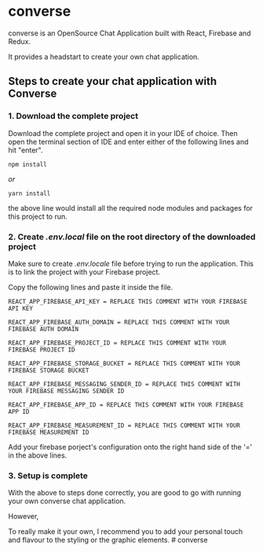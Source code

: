 # converse

converse is an OpenSource Chat Application built with React, Firebase and Redux.

It provides a headstart to create your own chat application.

## Steps to create your chat application with Converse

### 1. Download the complete project

Download the complete project and open it in your IDE of choice.
Then open the terminal section of IDE and enter either of the following lines and hit "enter".

```
npm install
```

_or_

```
yarn install
```

the above line would install all the required node modules and packages for this project to run.

### 2. Create _.env.local_ file on the **root** directory of the downloaded project

Make sure to create _.env.locale_ file before trying to run the application. This is to link the project with your Firebase project.

Copy the following lines and paste it inside the file.

```
REACT_APP_FIREBASE_API_KEY = REPLACE THIS COMMENT WITH YOUR FIREBASE API KEY

REACT_APP_FIREBASE_AUTH_DOMAIN = REPLACE THIS COMMENT WITH YOUR FIREBASE AUTH DOMAIN

REACT_APP_FIREBASE_PROJECT_ID = REPLACE THIS COMMENT WITH YOUR FIREBASE PROJECT ID

REACT_APP_FIREBASE_STORAGE_BUCKET = REPLACE THIS COMMENT WITH YOUR FIREBASE STORAGE BUCKET

REACT_APP_FIREBASE_MESSAGING_SENDER_ID = REPLACE THIS COMMENT WITH YOUR FIREBASE MESSAGING SENDER ID

REACT_APP_FIREBASE_APP_ID = REPLACE THIS COMMENT WITH YOUR FIREBASE APP ID

REACT_APP_FIREBASE_MEASUREMENT_ID = REPLACE THIS COMMENT WITH YOUR FIREBASE MEASUREMENT ID
```

Add your firebase porject's configuration onto the right hand side of the '=' in the above lines.

### 3. Setup is complete

With the above to steps done correctly, you are good to go with running your own converse chat application.

However,

To really make it your own, I recommend you to add your personal touch and flavour to the styling or the graphic elements.
#   c o n v e r s e 
 
 
